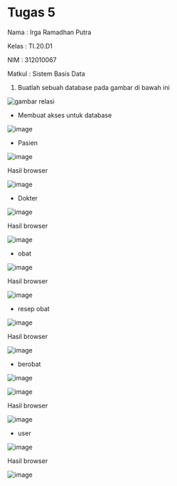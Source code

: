 # Tugas 5
Nama   : Irga Ramadhan Putra

Kelas  : TI.20.D1

NIM    : 312010067

Matkul : Sistem Basis Data

1. Buatlah sebuah database pada gambar di bawah ini

 ![gambar relasi](https://user-images.githubusercontent.com/101645216/169638492-118dfa8f-b3bb-4810-863a-2dcb51b6b4d8.png)


- Membuat akses untuk database 

  
![image](https://user-images.githubusercontent.com/101645216/170693808-dbfca23b-93ce-4369-a4fd-6c6160f15556.png)


- Pasien 

![image](https://user-images.githubusercontent.com/101645216/169637994-c735c679-152e-4910-9882-5b20eb9a7d5b.png)
 
 Hasil browser 
 
 ![image](https://user-images.githubusercontent.com/101645216/169638042-6b65a987-b90c-4983-90aa-a7e91d3fe68f.png)

- Dokter 

 ![image](https://user-images.githubusercontent.com/101645216/169638110-18767c5a-8fe6-43bf-b74b-def28a1b8646.png)

 Hasil browser 
 
![image](https://user-images.githubusercontent.com/101645216/169638253-d88a511e-b9e9-4eac-ab0b-7a9a2c87f214.png)

- obat 

![image](https://user-images.githubusercontent.com/101645216/169638284-5516fac1-018b-47ef-bafb-3d7fe8f329c5.png)

  Hasil browser 
  
  ![image](https://user-images.githubusercontent.com/101645216/169638317-ed6f9f1a-bb21-422a-bc0d-591be19100d6.png)

- resep obat 

![image](https://user-images.githubusercontent.com/101645216/169638351-c8a7afd8-841e-44fe-bf5b-ff588b2de8e2.png)

  Hasil browser 
  
  ![image](https://user-images.githubusercontent.com/101645216/169638407-2b97b8a4-dc9b-4a2d-9480-a60df19fc580.png)


- berobat 

![image](https://user-images.githubusercontent.com/101645216/169638631-2b0974f8-8365-4122-8314-7a1a4ee96ded.png)


![image](https://user-images.githubusercontent.com/101645216/169638669-757d5cc6-f2b8-4697-b1a9-40aa45da187b.png)

 Hasil browser 
 
 ![image](https://user-images.githubusercontent.com/101645216/169640036-e2df31d2-13e9-44be-a87f-3fbedda72004.png)

 
- user 
 
![image](https://user-images.githubusercontent.com/101645216/169639853-71194648-20d6-4c18-a200-f4a392da54fb.png)
 
  Hasil browser 
  
 ![image](https://user-images.githubusercontent.com/101645216/169639958-71fcb85b-79e2-47c1-9e81-3e799aacb59c.png)

  
